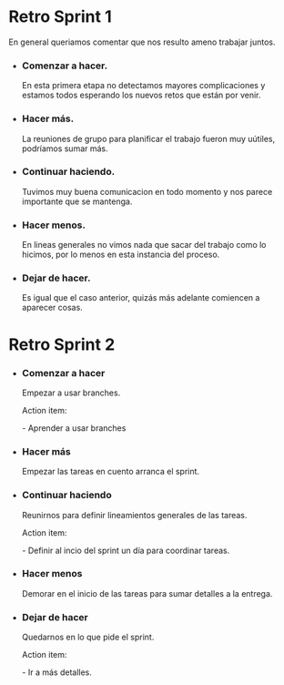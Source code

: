 <h1> Retro Sprint 1 </h1>

En general queriamos comentar que nos resulto ameno trabajar juntos.<br>

* <h3> Comenzar a hacer. </h3>
  En esta primera etapa no detectamos mayores complicaciones y estamos todos esperando los nuevos retos que están por venir.
* <h3> Hacer más. </h3>
  La reuniones de grupo para planificar el trabajo fueron muy uútiles, podríamos sumar más.
* <h3> Continuar haciendo. </h3>
  Tuvimos muy buena comunicacion en todo momento y nos parece importante que se mantenga.
* <h3> Hacer menos. </h3>
  En lineas generales no vimos nada que sacar del trabajo como lo hicimos, por lo menos en esta instancia del proceso.
* <h3> Dejar de hacer. </h3>
  Es igual que el caso anterior, quizás más adelante comiencen a aparecer cosas.

<h1> Retro Sprint 2</h1>

* <h3> Comenzar a hacer </h3>
  Empezar a usar branches.
    <p> Action item: </p>
      <p>- Aprender a usar branches</p>
* <h3> Hacer más </h3>
  Empezar las tareas en cuento arranca el sprint.
* <h3> Continuar haciendo </h3>
  Reunirnos para definir lineamientos generales de las tareas.
    <p>Action item: </p>
     <p> - Definir al incio del sprint un día para coordinar tareas. </p>
* <h3> Hacer menos </h3>
  Demorar en el inicio de las tareas para sumar detalles a la entrega. 
* <h3> Dejar de hacer </h3>
  Quedarnos en lo que pide el sprint. 
    <p> Action item: </p>
      <p>- Ir a más detalles.</p>
      
 


